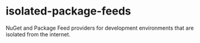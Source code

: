 # isolated-package-feeds
NuGet and Package Feed providers for development environments that are isolated from the internet.
